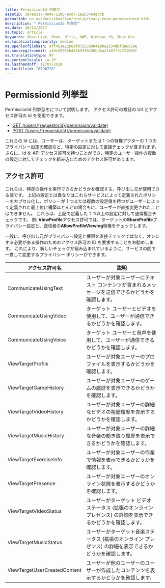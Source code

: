 ```yaml
---
title: PermissionId 列挙型
assetID: 3e7ee317-4946-1105-ecd7-1e26346deccb
permalink: en-us/docs/xboxlive/rest/privacy-enum-permissionid.html
description: " PermissionId 列挙型"
ms.date: 10/12/2017
ms.topic: article
keywords: Xbox Live, Xbox, ゲーム, UWP, Windows 10, Xbox One
ms.localizationpriority: medium
ms.openlocfilehash: aff463e2268af972536984a00e29348bf0a6859e
ms.sourcegitcommit: a3dc929858415b933943bba5aa7487ffa721899f
ms.translationtype: MT
ms.contentlocale: ja-JP
ms.lasthandoff: 12/07/2018
ms.locfileid: "8796728"
---
```

# <a name="permissionid-enumeration"></a>PermissionId 列挙型
PermissionId 列挙型をについて説明します。
アクセス許可の検証の Url とアクセス許可の Id を使用できます。

   * [GET (/users/{requestorId}/permission/validate)](../uri/privacy/uri-privacyusersrequestoridpermissionvalidateget.md)
   * [POST (/users/{requestorId}/permission/validate)](../uri/privacy/uri-privacyusersrequestoridpermissionvalidatepost.md)

これらの Id には、ユーザーは、ターゲットまたは 1 つの特権アクターの 1 つのプライバシー設定の確認など、特定の設定に対して直接チェックが含まれます。 さらに、Id を API アクセス許可を持つことができ、特定のユーザー操作の複数の設定に対してチェックを組み込むためのアクセス許可があります。

<a id="ID4EIB"></a>


## <a name="permissions"></a>アクセス許可

これらは、特定の操作を実行できるかどうかを確認する、呼び出し元が使用できる値です。 上記の設定とは異なりはこれらサービスによって定義されたポリシーをカプセル化し、ポリシーが 1 つまたは複数の設定値を持つがユーザーによって定義された最上位に構築ほとんどの場合もに、ユーザーが直接変更されたことはできません。 これらは、上記で定義した 1 つ以上の設定に対して通常複合チェックです。 例: <b>ViewProfile</b>アクセス許可では、ターゲットの<b>ShareProfile</b>プライバシー設定と、送信者の<b>AllowProfileViewing</b>特権をチェックします。

一般に、呼び出し元がプライバシー設定と権限を直接チェックではなく、オンにする必要がある操作のためのアクセス許可の ID を要求することをお勧めします。 これにより、新しいチェックが組み込まれているように、サービスの間で一貫して変更するプライバシー ポリシーができます。

| アクセス許可名| 説明|
| --- | --- |
| CommunicateUsingText| ユーザーが対象ユーザーにテキスト コンテンツが含まれるメッセージを送信できるかどうかを確認します。|
| CommunicateUsingVideo| ターゲット ユーザーとビデオを使用して、ユーザーが通信できるかどうかを確認します。|
| CommunicateUsingVoice| ターゲット ユーザーと音声を使用して、ユーザーが通信できるかどうかを確認します。|
| ViewTargetProfile| ユーザーが対象ユーザーのプロファイルを表示するかどうかを確認します。|
| ViewTargetGameHistory| ユーザーが対象ユーザーのゲームの履歴を表示できるかどうかを確認します。|
| ViewTargetVideoHistory| ユーザーが対象ユーザーの詳細なビデオの視聴履歴を表示するかどうかを確認します。|
| ViewTargetMusicHistory| ユーザーが対象ユーザーの詳細な音楽の聞き取り履歴を表示できるかどうかを確認します。|
| ViewTargetExerciseInfo| ユーザーが対象ユーザーの作業で情報を表示できるかどうかを確認します。|
| ViewTargetPresence| ユーザーが対象ユーザーのオンライン状態を表示するかどうかを確認します。|
| ViewTargetVideoStatus| ユーザーがターゲット ビデオ ステータス (拡張のオンライン プレゼンス) の詳細を表示できるかどうかを確認します。|
| ViewTargetMusicStatus| ユーザーがターゲット音楽ステータス (拡張のオンライン プレゼンス) の詳細を表示できるかどうかを確認します。|
| ViewTargetUserCreatedContent| ユーザーが他のユーザーのユーザーが作成したコンテンツを表示するかどうかを確認します。|
